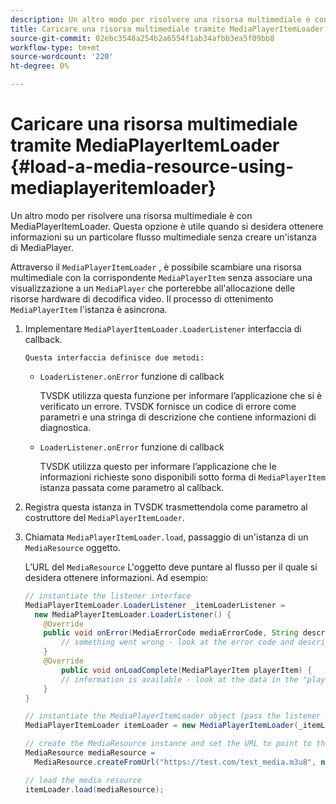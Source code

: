 ```yaml
---
description: Un altro modo per risolvere una risorsa multimediale è con MediaPlayerItemLoader. Questa opzione è utile quando si desidera ottenere informazioni su un particolare flusso multimediale senza creare un'istanza di MediaPlayer.
title: Caricare una risorsa multimediale tramite MediaPlayerItemLoader
source-git-commit: 02ebc3548a254b2a6554f1ab34afbb3ea5f09bb8
workflow-type: tm+mt
source-wordcount: '220'
ht-degree: 0%

---
```


# Caricare una risorsa multimediale tramite MediaPlayerItemLoader {#load-a-media-resource-using-mediaplayeritemloader}

Un altro modo per risolvere una risorsa multimediale è con MediaPlayerItemLoader. Questa opzione è utile quando si desidera ottenere informazioni su un particolare flusso multimediale senza creare un&#39;istanza di MediaPlayer.

Attraverso il `MediaPlayerItemLoader` , è possibile scambiare una risorsa multimediale con la corrispondente `MediaPlayerItem` senza associare una visualizzazione a un `MediaPlayer` che porterebbe all&#39;allocazione delle risorse hardware di decodifica video. Il processo di ottenimento `MediaPlayerItem` l&#39;istanza è asincrona.

1. Implementare `MediaPlayerItemLoader.LoaderListener` interfaccia di callback.

       Questa interfaccia definisce due metodi:
   
   * `LoaderListener.onError` funzione di callback

     TVSDK utilizza questa funzione per informare l’applicazione che si è verificato un errore. TVSDK fornisce un codice di errore come parametri e una stringa di descrizione che contiene informazioni di diagnostica.

   * `LoaderListener.onError` funzione di callback

     TVSDK utilizza questo per informare l’applicazione che le informazioni richieste sono disponibili sotto forma di `MediaPlayerItem` istanza passata come parametro al callback.

1. Registra questa istanza in TVSDK trasmettendola come parametro al costruttore del `MediaPlayerItemLoader`.
1. Chiamata `MediaPlayerItemLoader.load`, passaggio di un&#39;istanza di un `MediaResource` oggetto.

   L’URL del `MediaResource` L&#39;oggetto deve puntare al flusso per il quale si desidera ottenere informazioni. Ad esempio:

   ```java
   // instantiate the listener interface 
   MediaPlayerItemLoader.LoaderListener _itemLoaderListener = 
     new MediaPlayerItemLoader.LoaderListener() { 
       @Override 
       public void onError(MediaErrorCode mediaErrorCode, String description) { 
           // something went wrong - look at the error code and description 
       } 
       @Override 
           public void onLoadComplete(MediaPlayerItem playerItem) { 
           // information is available - look at the data in the "playerItem" object 
       } 
   } 
   
   // instantiate the MediaPlayerItemLoader object (pass the listener as parameter) 
   MediaPlayerItemLoader itemLoader = new MediaPlayerItemLoader(_itemLoaderListener); 
   
   // create the MediaResource instance and set the URL to point to the actual media stream 
   MediaResource mediaResource =  
     MediaResource.createFromUrl("https://test.com/test_media.m3u8", null); 
   
   // load the media resource 
   itemLoader.load(mediaResource); 
   ```
